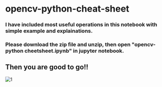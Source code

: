 # opencv-python-cheat-sheet
### I have included most useful operations in this notebook with simple example and explainations.
### Please download the zip file and unzip, then open "opencv-python cheetsheet.ipynb" in jupyter notebook.
## Then you are good to go!!

![1](https://user-images.githubusercontent.com/37478093/55393876-a4bc1b00-5570-11e9-8010-397c5499dcdb.jpg)
